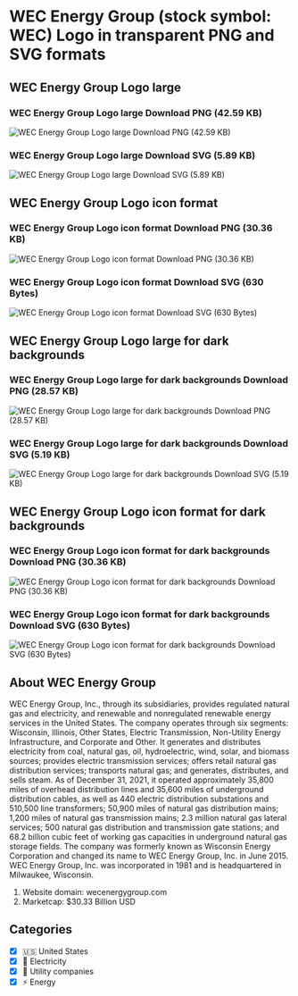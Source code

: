 # WEC Energy Group (stock symbol: WEC) Logo in transparent PNG and SVG formats

## WEC Energy Group Logo large

### WEC Energy Group Logo large Download PNG (42.59 KB)

![WEC Energy Group Logo large Download PNG (42.59 KB)](/img/orig/WEC_BIG-8e1d3e9d.png)

### WEC Energy Group Logo large Download SVG (5.89 KB)

![WEC Energy Group Logo large Download SVG (5.89 KB)](/img/orig/WEC_BIG-0938d978.svg)

## WEC Energy Group Logo icon format

### WEC Energy Group Logo icon format Download PNG (30.36 KB)

![WEC Energy Group Logo icon format Download PNG (30.36 KB)](/img/orig/WEC-b1d49046.png)

### WEC Energy Group Logo icon format Download SVG (630 Bytes)

![WEC Energy Group Logo icon format Download SVG (630 Bytes)](/img/orig/WEC-1818f36d.svg)

## WEC Energy Group Logo large for dark backgrounds

### WEC Energy Group Logo large for dark backgrounds Download PNG (28.57 KB)

![WEC Energy Group Logo large for dark backgrounds Download PNG (28.57 KB)](/img/orig/WEC_BIG.D-53120226.png)

### WEC Energy Group Logo large for dark backgrounds Download SVG (5.19 KB)

![WEC Energy Group Logo large for dark backgrounds Download SVG (5.19 KB)](/img/orig/WEC_BIG.D-1bfbe6d1.svg)

## WEC Energy Group Logo icon format for dark backgrounds

### WEC Energy Group Logo icon format for dark backgrounds Download PNG (30.36 KB)

![WEC Energy Group Logo icon format for dark backgrounds Download PNG (30.36 KB)](/img/orig/WEC.D-53501f36.png)

### WEC Energy Group Logo icon format for dark backgrounds Download SVG (630 Bytes)

![WEC Energy Group Logo icon format for dark backgrounds Download SVG (630 Bytes)](/img/orig/WEC.D-b9790d3e.svg)

## About WEC Energy Group

WEC Energy Group, Inc., through its subsidiaries, provides regulated natural gas and electricity, and renewable and nonregulated renewable energy services in the United States. The company operates through six segments: Wisconsin, Illinois, Other States, Electric Transmission, Non-Utility Energy Infrastructure, and Corporate and Other. It generates and distributes electricity from coal, natural gas, oil, hydroelectric, wind, solar, and biomass sources; provides electric transmission services; offers retail natural gas distribution services; transports natural gas; and generates, distributes, and sells steam. As of December 31, 2021, it operated approximately 35,800 miles of overhead distribution lines and 35,600 miles of underground distribution cables, as well as 440 electric distribution substations and 510,500 line transformers; 50,900 miles of natural gas distribution mains; 1,200 miles of natural gas transmission mains; 2.3 million natural gas lateral services; 500 natural gas distribution and transmission gate stations; and 68.2 billion cubic feet of working gas capacities in underground natural gas storage fields. The company was formerly known as Wisconsin Energy Corporation and changed its name to WEC Energy Group, Inc. in June 2015. WEC Energy Group, Inc. was incorporated in 1981 and is headquartered in Milwaukee, Wisconsin.

1. Website domain: wecenergygroup.com
2. Marketcap: $30.33 Billion USD


## Categories
- [x] 🇺🇸 United States
- [x] 🔋 Electricity
- [x] 🚰 Utility companies
- [x] ⚡ Energy
